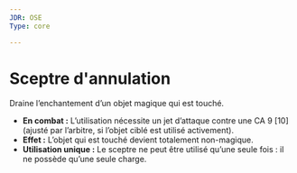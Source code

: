 ```yaml
---
JDR: OSE
Type: core

---
```

# Sceptre d'annulation

Draine l’enchantement d’un objet magique qui est touché.

- **En combat :** L’utilisation nécessite un jet d’attaque contre une CA 9 [10] (ajusté par l’arbitre, si l’objet ciblé est utilisé activement).
- **Effet :** L’objet qui est touché devient totalement non-magique.
- **Utilisation unique :** Le sceptre ne peut être utilisé qu’une seule fois : il ne possède qu’une seule charge.